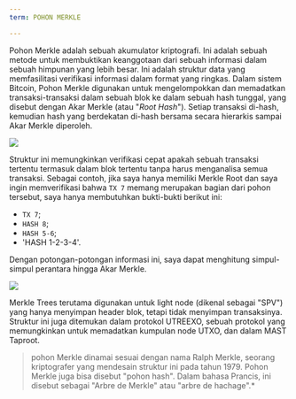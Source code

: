 ```yaml
---
term: POHON MERKLE

---
```

Pohon Merkle adalah sebuah akumulator kriptografi. Ini adalah sebuah metode untuk membuktikan keanggotaan dari sebuah informasi dalam sebuah himpunan yang lebih besar. Ini adalah struktur data yang memfasilitasi verifikasi informasi dalam format yang ringkas. Dalam sistem Bitcoin, Pohon Merkle digunakan untuk mengelompokkan dan memadatkan transaksi-transaksi dalam sebuah blok ke dalam sebuah hash tunggal, yang disebut dengan Akar Merkle (atau "*Root Hash*"). Setiap transaksi di-hash, kemudian hash yang berdekatan di-hash bersama secara hierarkis sampai Akar Merkle diperoleh.

![](../../dictionnaire/assets/1.webp)

Struktur ini memungkinkan verifikasi cepat apakah sebuah transaksi tertentu termasuk dalam blok tertentu tanpa harus menganalisa semua transaksi. Sebagai contoh, jika saya hanya memiliki Merkle Root dan saya ingin memverifikasi bahwa `TX 7` memang merupakan bagian dari pohon tersebut, saya hanya membutuhkan bukti-bukti berikut ini:


- `TX 7`;
- `HASH 8`;
- `HASH 5-6`;
- 'HASH 1-2-3-4'.

Dengan potongan-potongan informasi ini, saya dapat menghitung simpul-simpul perantara hingga Akar Merkle.

![](../../dictionnaire/assets/2.webp)

Merkle Trees terutama digunakan untuk light node (dikenal sebagai "SPV") yang hanya menyimpan header blok, tetapi tidak menyimpan transaksinya. Struktur ini juga ditemukan dalam protokol UTREEXO, sebuah protokol yang memungkinkan untuk memadatkan kumpulan node UTXO, dan dalam MAST Taproot.

> pohon Merkle dinamai sesuai dengan nama Ralph Merkle, seorang kriptografer yang mendesain struktur ini pada tahun 1979. Pohon Merkle juga bisa disebut "pohon hash". Dalam bahasa Prancis, ini disebut sebagai "Arbre de Merkle" atau "arbre de hachage".*